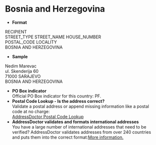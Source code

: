Bosnia and Herzegovina
======================

- **Format**

RECIPIENT  
STREET_TYPE STREET_NAME HOUSE_NUMBER  
POSTAL_CODE LOCALITY  
BOSNIA AND HERZEGOVINA
- **Sample**

Nedim Marevac  
ul. Skenderija 60  
71000 SARAJEVO  
BOSNIA AND HERZEGOVINA
- **PO Box indicator**  
Official PO Box indicator for this country: PF.
- **Postal Code Lookup - Is the address correct?**  
Validate a postal address or append missing information like a postal code at no charge:  
[AddressDoctor Postal Code Lookup](http://lookup.addressdoctor.com/lookup/default.aspx?lang=en&country=BIH)
- **AddressDoctor validates and formats international addresses**  
You have a large number of international addresses that need to be verified? AddressDoctor validates addresses from over 240 countries and puts them into the correct format:[More information.](index.php?id=31&L=1)